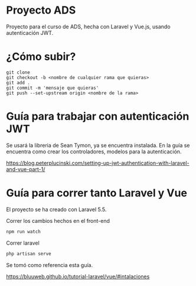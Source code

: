 # Proyecto ADS
Proyecto para el curso de ADS, hecha con Laravel y Vue.js, usando autenticación JWT.

# ¿Cómo subir?
```git
git clone
git checkout -b <nombre de cualquier rama que quieras>
git add .
git commit -m 'mensaje que quieras'
git push --set-upstream origin <nombre de la rama>
```
# Guía para trabajar con autenticación JWT
Se usará la libreria de Sean Tymon, ya se encuentra instalada.
En la guía se encuentra como crear los controladores, modelos para la autenticación.

https://blog.peterplucinski.com/setting-up-jwt-authentication-with-laravel-and-vue-part-1/

# Guía para correr tanto Laravel y Vue
El proyecto se ha creado con Laravel 5.5.

Correr los cambios hechos en el front-end
```JavaScript
npm run watch
```
Correr laravel
```PHP
php artisan serve
```
Se tomó como referencia esta guía.

https://bluuweb.github.io/tutorial-laravel/vue/#intalaciones
